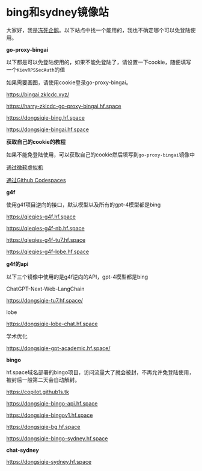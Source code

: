 # bing和sydney镜像站

大家好，我是[冻死企鹅](https://space.bilibili.com/23375741)。以下站点中找一个能用的，我也不确定哪个可以免登陆使用。

**go-proxy-bingai**

以下都是可以免登陆使用的，如果不能免登陆了，请设置一下cookie，随便填写一个`KievRPSSecAuth`的值

如果需要画图，请使用cookie登录go-proxy-bingai。

https://bingai.zklcdc.xyz/

https://harry-zklcdc-go-proxy-bingai.hf.space

https://dongsiqie-bing.hf.space

https://dongsiqie-bingai.hf.space

**获取自己的cookie的教程**

如果不能免登陆使用，可以获取自己的cookie然后填写到`go-proxy-bingai`镜像中

[通过微软虚拟机](wiki/bingcookie1.html)

[通过Github Codespaces](wiki/bingcookie2.html)

**g4f**

使用g4f项目逆向的接口，默认模型以及所有的gpt-4模型都是bing

https://qieqies-g4f.hf.space

https://qieqies-g4f-nb.hf.space

https://qieqies-g4f-tu7.hf.space

https://qieqies-g4f-lobe.hf.space

**g4f的api**

以下三个镜像中使用的是g4f逆向的API，gpt-4模型都是bing

ChatGPT-Next-Web-LangChain

https://dongsiqie-tu7.hf.space/

lobe

https://dongsiqie-lobe-chat.hf.space

学术优化

https://dongsiqie-gpt-academic.hf.space/

**bingo**

hf.space域名部署的bingo项目，访问流量大了就会被封，不再允许免登陆使用，被封后一般第二天会自动解封。

https://copilot.github1s.tk

https://dongsiqie-bingo-api.hf.space

https://dongsiqie-bingov1.hf.space

https://dongsiqie-bg.hf.space

https://dongsiqie-bingo-sydney.hf.space

**chat-sydney**

https://dongsiqie-sydney.hf.space



